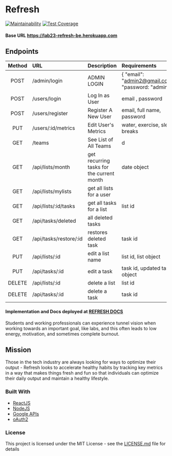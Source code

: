 # Refresh

[![Maintainability](https://api.codeclimate.com/v1/badges/dd40d979822303c26785/maintainability)](https://codeclimate.com/github/Lambda-School-Labs/refresh-be/maintainability)
[![Test Coverage](https://api.codeclimate.com/v1/badges/dd40d979822303c26785/test_coverage)](https://codeclimate.com/github/Lambda-School-Labs/refresh-be/test_coverage)

#### Base URL https://lab23-refresh-be.herokuapp.com

## Endpoints

|Method| URL | Description| Requirements|
|:-----:|:-----|:-----|:-----|
|POST| /admin/login| ADMIN LOGIN| { "email": "admin2@gmail.com", "password: "admin" }|
|POST| /users/login| Log In as User | email , password|
|POST| /users/register| Register A New User | email, full name, password|
|PUT| /users/:id/metrics| Edit User's Metrics |water, exercise, sleep, breaks|
|GET| /teams| See List of All Teams  |d|
|GET| /api/lists/month| get recurring tasks for the current month |date object|
|GET| /api/lists/mylists| get all lists for a user |
|GET| /api/lists/:id/tasks| get all tasks for a list |list id|
|GET| /api/tasks/deleted| all deleted tasks |
|GET| /api/tasks/restore/:id| restores deleted task | task id|
|PUT| /api/lists/:id| edit a list name | list id, list object|
|PUT| /api/tasks/:id| edit a task | task id, updated task object|
|DELETE| /api/lists/:id| delete a list | list id|
|DELETE| /api/tasks/:id| delete a task | task id|

#### Implementation and Docs deployed at [REFRESH DOCS](https://refresh-yo.herokuapp.com/docs) <br>

Students and working professionals can experience tunnel vision when working towards an important goal, like labs, and this often leads to low energy, motivation, and sometimes complete burnout.

## Mission

Those in the tech industry are always looking for ways to optimize their output - Refresh looks to accelerate healthy habits by tracking key metrics in a way that makes things fresh and fun so that individuals can optimize their daily output and maintain a healthy lifestyle.

### Built With

- [ReactJS](https://reactjs.org/)
- [NodeJS](https://nodejs.org/en/)
- [Google APIs](https://developers.google.com/apis-explorer)
- [oAuth2](https://oauth.net/2/)

### License

This project is licensed under the MIT License - see the [LICENSE.md](LICENSE.md) file for details
